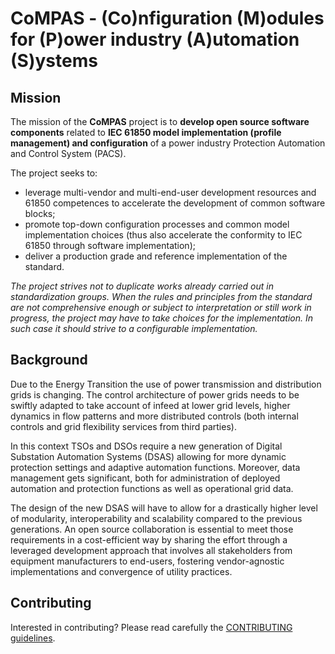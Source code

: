 # CoMPAS - (Co)nfiguration (M)odules for (P)ower industry (A)utomation (S)ystems

## Mission

The mission of the **CoMPAS** project is to **develop open source software components** related to **IEC 61850 model implementation
(profile management) and configuration** of a power industry Protection Automation and Control System (PACS).

The project seeks to: 
- leverage multi-vendor and multi-end-user development resources and 61850 competences to accelerate the development of
common software blocks;
- promote top-down configuration processes and common model implementation choices (thus also accelerate the conformity to
IEC 61850 through software implementation);
- deliver a production grade and reference implementation of the standard.

*The project strives not to duplicate works already carried out in standardization groups. When the rules and principles 
from the standard are not comprehensive enough or subject to interpretation or still work in progress, the project may 
have to take choices for the implementation. In such case it should strive to a configurable implementation.*


## Background

Due to the Energy Transition the use of power transmission and distribution grids is changing. The control architecture of 
power grids needs to be swiftly adapted to take account of infeed at lower grid levels, higher dynamics in flow patterns and 
more distributed controls (both internal controls and grid flexibility services from third parties).

In this context TSOs and DSOs require a new generation of Digital Substation Automation Systems (DSAS) allowing for 
more dynamic protection settings and adaptive automation functions. Moreover, data management gets significant, 
both for administration of deployed automation and protection functions as well as operational grid data.

The design of the new DSAS will have to allow for a drastically higher level of modularity, interoperability and scalability 
compared to the previous generations. An open source collaboration is essential to meet those requirements in a cost-efficient way 
by sharing the effort through a leveraged development approach that involves all stakeholders from equipment manufacturers 
to end-users, fostering vendor-agnostic implementations and convergence of utility practices.


## Contributing

Interested in contributing? Please read carefully the [CONTRIBUTING guidelines](/CONTRIBUTING.md).
